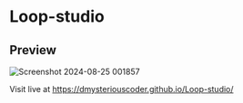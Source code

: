 # Loop-studio

## Preview

![Screenshot 2024-08-25 001857](https://github.com/user-attachments/assets/710c07e1-6711-407f-b54b-bd790bf963e2) 


Visit live at https://dmysteriouscoder.github.io/Loop-studio/
